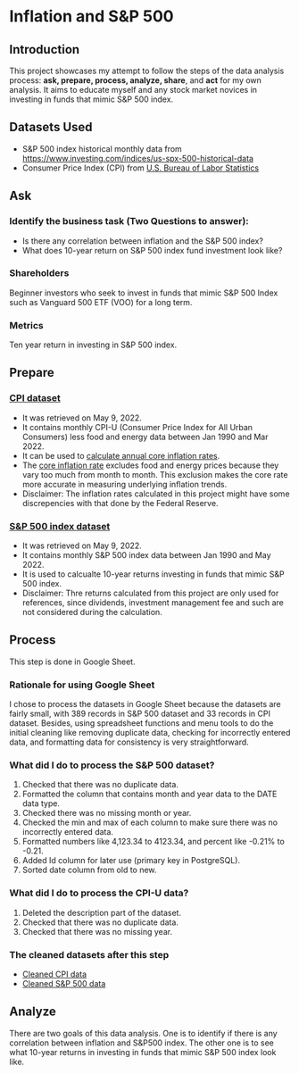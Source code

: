 # Inflation and S&P 500 
## Introduction
This project showcases my attempt to follow the steps of the data analysis process: **ask, prepare, process, analyze, share**, and **act** for my own analysis. 
It aims to educate myself and any stock market novices in investing in funds that mimic S&P 500 index.
## Datasets Used
- S&P 500 index historical monthly data from https://www.investing.com/indices/us-spx-500-historical-data
- Consumer Price Index (CPI) from [U.S. Bureau of Labor Statistics](https://data.bls.gov/cgi-bin/surveymost?cu) 
## Ask 
### Identify the business task (Two Questions to answer): 
- Is there any correlation between inflation and the S&P 500 index? 
- What does 10-year return on S&P 500 index fund investment look like?
### Shareholders 
Beginner investors who seek to invest in funds that mimic S&P 500 Index such as Vanguard 500 ETF (VOO) for a long term.
### Metrics
Ten year return in investing in S&P 500 index.
## Prepare 
### [CPI dataset](https://github.com/emma-jinger/InflationAndSP500/blob/main/RawCPIData.xlsx) 
- It was retrieved on May 9, 2022. 
- It contains monthly CPI-U (Consumer Price Index for All Urban Consumers) less food and energy data between Jan 1990 and Mar 2022.
- It can be used to [calculate annual core inflation rates](https://www.usinflationcalculator.com/inflation/inflation-vs-consumer-price-index-cpi-how-they-are-different/). 
- The [core inflation rate](https://www.thebalance.com/core-inflation-rate-3305918) excludes food and energy prices because they vary too much from month to month. This exclusion makes the core rate more accurate in measuring underlying inflation trends. 
- Disclaimer: The inflation rates calculated in this project might have some discrepencies with that done by the Federal Reserve. 
### [S&P 500 index dataset](https://github.com/emma-jinger/InflationAndSP500/blob/main/RawSP500HistoricalData.csv) 
- It was retrieved on May 9, 2022.
- It contains monthly S&P 500 index data between Jan 1990 and May 2022.
- It is used to calcualte 10-year returns investing in funds that mimic S&P 500 index. 
- Disclaimer: Thre returns calculated from this project are only used for references, since dividends, investment management fee and such are not considered during the calculation.   
## Process
This step is done in Google Sheet. 
### Rationale for using Google Sheet
I chose to process the datasets in Google Sheet because the datasets are fairly small, with 389 records in S&P 500 dataset and 33 records in CPI dataset. Besides, using spreadsheet functions and menu tools to do the initial cleaning like removing duplicate data, checking for incorrectly entered data, and formatting data for consistency is very straightforward.
### What did I do to process the S&P 500 dataset?
1. Checked that there was no duplicate data. 
2. Formatted the column that contains month and year data to the DATE data type.
3. Checked there was no missing month or year.
4. Checked the min and max of each column to make sure there was no incorrectly entered data. 
5. Formatted numbers like 4,123.34 to 4123.34, and percent like -0.21% to -0.21.
6. Added Id column for later use (primary key in PostgreSQL).
7. Sorted date column from old to new. 
### What did I do to process the CPI-U data? 
1. Deleted the description part of the dataset.
2. Checked that there was no duplicate data.
3. Checked that there was no missing year. 
### The cleaned datasets after this step
- [Cleaned CPI data](https://github.com/emma-jinger/InflationAndSP500/blob/main/CleanedCPIData.csv)
- [Cleaned S&P 500 data](https://github.com/emma-jinger/InflationAndSP500/blob/main/CleanedSP500HistoricalData.csv)
## Analyze







There are two goals of this data analysis. One is to identify if there is any correlation between inflation and S&amp;P500 index. The other one is to see what 10-year returns in investing in funds that mimic S&amp;P 500 index look like.
